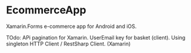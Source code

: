 # EcommerceApp
Xamarin.Forms e-commerce app for Android and iOS.


TOdo:
APi pagination for Xamarin.
UserEmail key for basket (client). 
Using singleton HTTP Client / RestSharp Client. (Xamarin)
